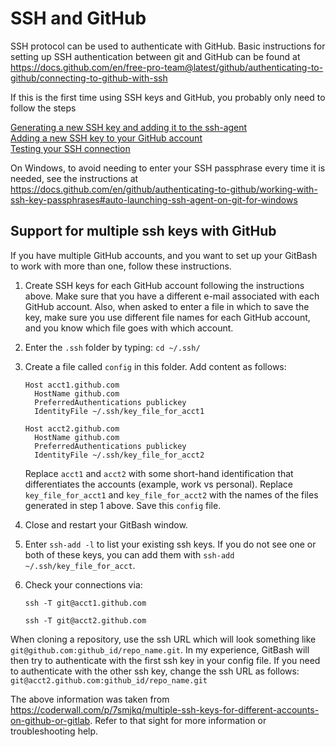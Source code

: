 # SSH and GitHub

SSH protocol can be used to authenticate with GitHub.  Basic instructions for
setting up SSH authentication between git and GitHub can be found at 
<https://docs.github.com/en/free-pro-team@latest/github/authenticating-to-github/connecting-to-github-with-ssh>

If this is the first time using SSH keys and GitHub, you probably
only need to follow the steps

<a href="https://docs.github.com/en/free-pro-team@latest/github/authenticating-to-github/generating-a-new-ssh-key-and-adding-it-to-the-ssh-agent">
Generating a new SSH key and adding it to the ssh-agent</a><br>

<a href="https://docs.github.com/en/free-pro-team@latest/github/authenticating-to-github/adding-a-new-ssh-key-to-your-github-account">
Adding a new SSH key to your GitHub account</a><br>

<a href="https://docs.github.com/en/free-pro-team@latest/github/authenticating-to-github/testing-your-ssh-connection">
Testing your SSH connection</a><br>

On Windows, to avoid needing to enter your SSH passphrase every time it is 
needed, see the instructions at https://docs.github.com/en/github/authenticating-to-github/working-with-ssh-key-passphrases#auto-launching-ssh-agent-on-git-for-windows

## Support for multiple ssh keys with GitHub
If you have multiple GitHub accounts, and you want to set up your GitBash to
work with more than one, follow these instructions.

1. Create SSH keys for each GitHub account following the instructions above.
   Make sure that you have a different e-mail associated with each GitHub
   account.  Also, when asked to enter a file in which to save the key, make
   sure you use different file names for each GitHub account, and you know 
   which file goes with which account. 
   
2. Enter the `.ssh` folder by typing: `cd ~/.ssh/`

3. Create a file called `config` in this folder.  Add content as follows:
    ```
    Host acct1.github.com
      HostName github.com
      PreferredAuthentications publickey
      IdentityFile ~/.ssh/key_file_for_acct1
      
    Host acct2.github.com
      HostName github.com
      PreferredAuthentications publickey
      IdentityFile ~/.ssh/key_file_for_acct2
    ```
    Replace `acct1` and `acct2` with some short-hand identification that
    differentiates the accounts (example, work vs personal).  Replace 
    `key_file_for_acct1` and `key_file_for_acct2` with the names of the files 
    generated in step 1 above.  Save this `config` file.

4.  Close and restart your GitBash window.
5.  Enter `ssh-add -l` to list your existing ssh keys.  If you do not see 
    one or both of these keys, you can add them with 
    `ssh-add ~/.ssh/key_file_for_acct`.
6.  Check your connections via:
    ```
    ssh -T git@acct1.github.com
    
    ssh -T git@acct2.github.com
    ```

When cloning a repository, use the ssh URL which will look something like
`git@github.com:github_id/repo_name.git`.  In my experience, GitBash will then
try to authenticate with the first ssh key in your config file.  If you need
to authenticate with the other ssh key, change the ssh URL as follows:
`git@acct2.github.com:github_id/repo_name.git`

The above information was taken from 
<https://coderwall.com/p/7smjkq/multiple-ssh-keys-for-different-accounts-on-github-or-gitlab>.
Refer to that sight for more information or troubleshooting help.

